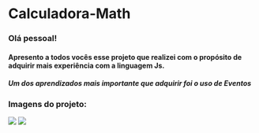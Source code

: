 # Calculadora-Math

<h3>Olá pessoal!</h3>
<h4>Apresento a todos vocês esse projeto que realizei com o propósito de adquirir mais experiência com a linguagem Js.</h4>

<h5>Um dos aprendizados mais importante que adquirir foi o uso de Eventos</h5>

<h3>Imagens do projeto:</h3>
<img src="https://user-images.githubusercontent.com/81389142/186171740-1ff7e930-7318-4cbc-9773-eba9afdd2692.jpg">

<img src="https://user-images.githubusercontent.com/81389142/186172449-956a5131-cc63-4677-bf20-8bfa451a0732.jpg">
